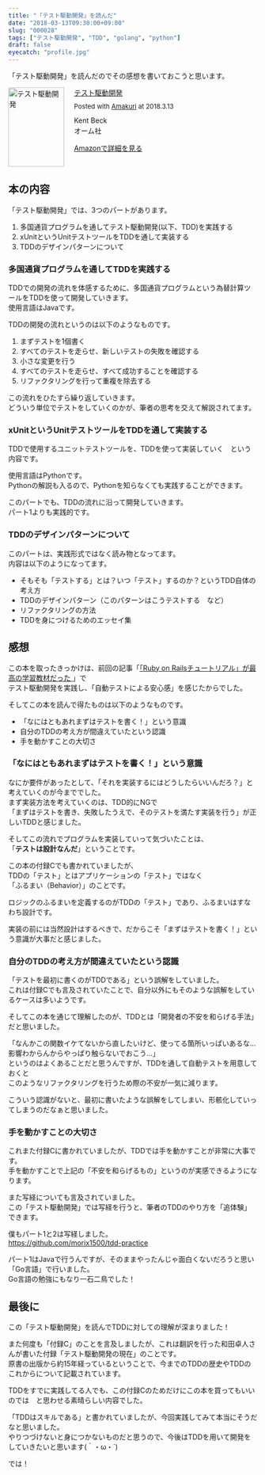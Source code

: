 ```yaml
---
title: "「テスト駆動開発」を読んだ"
date: "2018-03-13T09:30:00+09:00"
slug: "000028"
tags: ["テスト駆動開発", "TDD", "golang", "python"]
draft: false
eyecatch: "profile.jpg"
---
```

「テスト駆動開発」を読んだのでその感想を書いておこうと思います。

<div class="amakuri-default" style="text-align: left; line-height: 1.5em; margin-bottom: 10px; overflow:hidden; _zoom:1;"><div class="amakuri-default-image" style="float: left; margin: 0 20px 0 0;"><a href="http://www.amazon.co.jp/exec/obidos/ASIN/4274217884/morix1500-22" target="_blank"><img src="https://images-fe.ssl-images-amazon.com/images/I/51hsd-b1RTL._SL160_.jpg" width="113" height="160" alt="テスト駆動開発" style="border: none"></a></div><div class="amakuri-default-desc" style="overflow: hidden; _zoom:1;"><div class="amakuri-default-title" style="margin-bottom: 0.5em;"><a href="http://www.amazon.co.jp/exec/obidos/ASIN/4274217884/morix1500-22" target="_blank">テスト駆動開発</a></div><div class="amakuri-default-posted" style="margin-bottom: 0.5em; font-size: small;">Posted with <a href="http://dadadadone.com/amakuri/" target="_blank">Amakuri</a> at 2018.3.13</div><div class="amakuri-default-author">Kent Beck</div><div class="amakuri-default-label" style="margin-bottom: 0.5em;">オーム社</div><div class="amakuri-default-link" style="margin-top: 1em;"><a href="http://www.amazon.co.jp/exec/obidos/ASIN/4274217884/morix1500-22" target="_blank">Amazonで詳細を見る</a></div></div></div>

## 本の内容
「テスト駆動開発」では、3つのパートがあります。

1. 多国通貨プログラムを通してテスト駆動開発(以下、TDD)を実践する
2. xUnitというUnitテストツールをTDDを通して実装する
3. TDDのデザインパターンについて

### 多国通貨プログラムを通してTDDを実践する
TDDでの開発の流れを体感するために、多国通貨プログラムという為替計算ツールをTDDを使って開発していきます。  
使用言語はJavaです。  

TDDの開発の流れというのは以下のようなものです。

1. まずテストを1個書く
2. すべてのテストを走らせ、新しいテストの失敗を確認する
3. 小さな変更を行う
4. すべてのテストを走らせ、すべて成功することを確認する
5. リファクタリングを行って重複を除去する

この流れをひたすら繰り返していきます。  
どういう単位でテストをしていくのかが、筆者の思考を交えて解説されてます。

### xUnitというUnitテストツールをTDDを通して実装する
TDDで使用するユニットテストツールを、TDDを使って実装していく　という内容です。  

使用言語はPythonです。  
Pythonの解説も入るので、Pythonを知らなくても実践することができます。  

このパートでも、TDDの流れに沿って開発していきます。  
パート1よりも実践的です。

### TDDのデザインパターンについて
このパートは、実践形式ではなく読み物となってます。  
内容は以下のようになってます。

* そもそも「テストする」とは？いつ「テスト」するのか？というTDD自体の考え方
* TDDのデザインパターン（このパターンはこうテストする　など）
* リファクタリングの方法
* TDDを身につけるためのエッセイ集

## 感想
この本を取ったきっかけは、前回の記事「[「Ruby on Railsチュートリアル」が最高の学習教材だった
](http://localhost:1313/post/000027/)」で  
テスト駆動開発を実践し、「自動テストによる安心感」を感じたからでした。  

そしてこの本を読んで得たものは以下のようなものです。  

* 「なにはともあれまずはテストを書く！」という意識
* 自分のTDDの考え方が間違えていたという認識
* 手を動かすことの大切さ

### 「なにはともあれまずはテストを書く！」という意識
なにか要件があったとして、「それを実装するにはどうしたらいいんだろ？」と考えていくのが今まででした。  
まず実装方法を考えていくのは、TDD的にNGで  
「まずはテストを書き、失敗したうえで、そのテストを満たす実装を行う」が正しいTDDと感じました。  

そしてこの流れでプログラムを実装していって気づいたことは、  
「**テストは設計なんだ**」ということです。  

この本の付録Cでも書かれていましたが、  
TDDの「テスト」とはアプリケーションの「テスト」ではなく    
「ふるまい（Behavior）」のことです。  

ロジックのふるまいを定義するのがTDDの「テスト」であり、ふるまいはすなわち設計です。  

実装の前には当然設計はするべきで、だからこそ「まずはテストを書く！」という意識が大事だと感じました。

### 自分のTDDの考え方が間違えていたという認識
「テストを最初に書くのがTDDである」という誤解をしていました。  
これは付録Cでも言及されていたことで、自分以外にもそのような誤解をしているケースは多いようです。  

そしてこの本を通じて理解したのが、TDDとは「開発者の不安を和らげる手法」だと思いました。  

「なんかこの関数イケてないから直したいけど、使ってる箇所いっぱいあるな…影響わからんからやっぱり触らないでおこう…」  
というのはよくあることだと思うんですが、TDDを通して自動テストを用意しておくと  
このようなリファクタリングを行うため際の不安が一気に減ります。  

こういう認識がないと、最初に書いたような誤解をしてしまい、形骸化していってしまうのだなぁと思いました。  

### 手を動かすことの大切さ
これまた付録Cに書かれていましたが、TDDでは手を動かすことが非常に大事です。  
手を動かすことで上記の「不安を和らげるもの」というのが実感できるようになります。  

また写経についても言及されていました。  
この「テスト駆動開発」では写経を行うと、筆者のTDDのやり方を「追体験」できます。  

僕もパート1と2は写経しました。  
https://github.com/morix1500/tdd-practice  

パート1はJavaで行うんですが、そのままやったんじゃ面白くないだろうと思い「Go言語」で行いました。  
Go言語の勉強にもなり一石二鳥でした！

## 最後に
この「テスト駆動開発」を読んでTDDに対しての理解が深まりました！  

また何度も「付録C」のことを言及しましたが、これは翻訳を行った和田卓人さんが書いた付録「テスト駆動開発の現在」のことです。  
原書の出版から約15年経っているということで、今までのTDDの歴史やTDDのこれからについて記載されています。  

TDDをすでに実践してる人でも、この付録Cのためだけにこの本を買ってもいいのでは　と思わせる素晴らしい内容でした。  

「TDDはスキルである」と書かれていましたが、今回実践してみて本当にそうだなと思いました。  
やりつづけないと身につかないものだと思うので、今後はTDDを用いて開発をしていきたいと思います(｀・ω・´)

では！